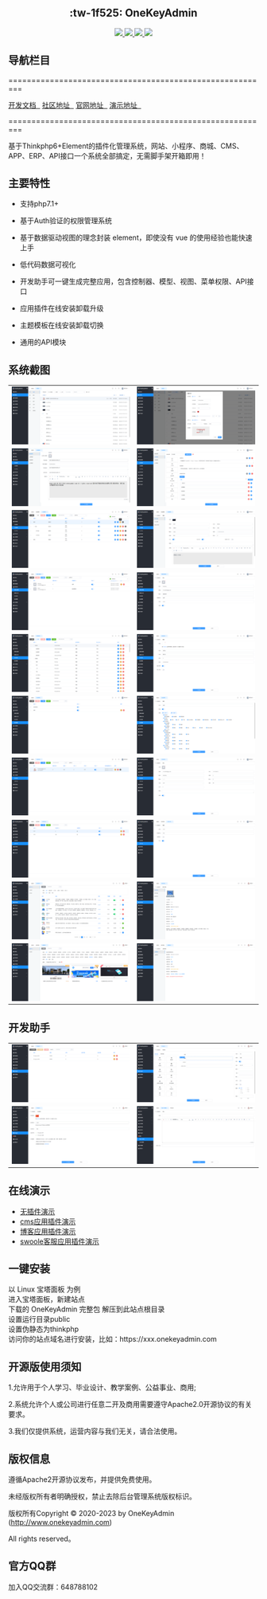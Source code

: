 <h2 align="center">:tw-1f525: OneKeyAdmin</h2>
<p align="center">
    <a href="http://www.onekeyadmin.com" target="_blank">
        <img src="https://img.shields.io/badge/OfficialWebsite-OneKeyAdmin-yellow.svg" />
    </a>
    <a href="http://www.onekeyadmin.com" target="_blank">
        <img src="https://img.shields.io/badge/Licence-Apache2.0-green.svg?style=flat" />
    </a>
    <a href="http://www.onekeyadmin.com" target="_blank">
        <img src="https://img.shields.io/badge/Edition-1.3.9-blue.svg" />
    </a>
     <a href="http://www.onekeyadmin.com/version.html" target="_blank">
        <img src="https://img.shields.io/badge/download-7.0m-red.svg" />
    </a>
</p>

## 导航栏目
=========================================================

<a href="https://www.onekeyadmin.com/docs-home.html" target="_blank">开发文档&nbsp;&nbsp;</a>
<a href="https://www.onekeyadmin.com/question.html" target="_blank">社区地址&nbsp;&nbsp;</a>
<a href="https://www.onekeyadmin.com" target="_blank">官网地址&nbsp;&nbsp;</a>
<a href="http://gitee.onekeyadmin.com/mk_admin" target="_blank">演示地址&nbsp;&nbsp;</a>

=========================================================

<div>基于Thinkphp6+Element的插件化管理系统，网站、小程序、商城、CMS、APP、ERP、API接口一个系统全部搞定，无需脚手架开箱即用！</div>

## 主要特性

* 支持php7.1+

* 基于Auth验证的权限管理系统

* 基于数据驱动视图的理念封装 element，即使没有 vue 的使用经验也能快速上手

* 低代码数据可视化

* 开发助手可一键生成完整应用，包含控制器、模型、视图、菜单权限、API接口

* 应用插件在线安装卸载升级

* 主题模板在线安装卸载切换

* 通用的API模块

## 系统截图

<table>
    <tr>
        <td><img src="https://raw.githubusercontent.com/keheying/onekeyadmin/master/readme/资源库1.png"/></td>
        <td><img src="https://raw.githubusercontent.com/keheying/onekeyadmin/master/readme/资源库2.png"/></td> 
    </tr>
    <tr>
        <td><img src="https://raw.githubusercontent.com/keheying/onekeyadmin/master/readme/系统配置1.png"/></td>
        <td><img src="https://raw.githubusercontent.com/keheying/onekeyadmin/master/readme/系统配置2.png"/></td>
    </tr>
    <tr>
        <td><img src="https://raw.githubusercontent.com/keheying/onekeyadmin/master/readme/分类管理1.png "/></td>
        <td><img src="https://raw.githubusercontent.com/keheying/onekeyadmin/master/readme/分类管理2.png"/></td>
    </tr>
    <tr>
        <td><img src="https://raw.githubusercontent.com/keheying/onekeyadmin/master/readme/管理员管理1.png"/></td>
        <td><img src="https://raw.githubusercontent.com/keheying/onekeyadmin/master/readme/管理员管理2.png"/></td>
    </tr>   
    <tr>
        <td><img src="https://raw.githubusercontent.com/keheying/onekeyadmin/master/readme/菜单规则1.png"/></td>
        <td><img src="https://raw.githubusercontent.com/keheying/onekeyadmin/master/readme/菜单规则2.png"/></td>
    </tr>
    <tr>
        <td><img src="https://raw.githubusercontent.com/keheying/onekeyadmin/master/readme/角色管理1.png"/></td>
        <td><img src="https://raw.githubusercontent.com/keheying/onekeyadmin/master/readme/角色管理2.png"/></td>
    </tr>
    <tr>
        <td><img src="https://raw.githubusercontent.com/keheying/onekeyadmin/master/readme/会员列表1.png"/></td>
        <td><img src="https://raw.githubusercontent.com/keheying/onekeyadmin/master/readme/会员列表2.png"/></td>
    </tr>
    <tr>
        <td><img src="https://raw.githubusercontent.com/keheying/onekeyadmin/master/readme/会员分组1.png"/></td>
        <td><img src="https://raw.githubusercontent.com/keheying/onekeyadmin/master/readme/会员分组2.png"/></td>
    </tr>
    <tr>
        <td><img src="https://raw.githubusercontent.com/keheying/onekeyadmin/master/readme/插件商店1.png"/></td>
        <td><img src="https://raw.githubusercontent.com/keheying/onekeyadmin/master/readme/插件商店2.png"/></td>
    </tr>
    <tr>
        <td><img src="https://raw.githubusercontent.com/keheying/onekeyadmin/master/readme/主题商店1.png"/></td>
        <td><img src="https://raw.githubusercontent.com/keheying/onekeyadmin/master/readme/主题商店2.png"/></td>
    </tr>
</table>

## 开发助手

<table>
    <tr>
        <td><img src="https://raw.githubusercontent.com/keheying/onekeyadmin/master/readme/开发助手1.png"/></td>
        <td><img src="https://raw.githubusercontent.com/keheying/onekeyadmin/master/readme/开发助手2.png"/></td>
    </tr>
    <tr>
        <td><img src="https://raw.githubusercontent.com/keheying/onekeyadmin/master/readme/开发助手3.png"/></td>
        <td><img src="https://raw.githubusercontent.com/keheying/onekeyadmin/master/readme/开发助手4.png"/></td>
    </tr>
</table>

## 在线演示

* <a href="http://gitee.onekeyadmin.com/mk_admin" target="_blank">无插件演示</a>
* <a href="http://cms.onekeyadmin.com/mk_admin" target="_blank">cms应用插件演示</a>
* <a href="http://blog.onekeyadmin.com/mk_admin" target="_blank">博客应用插件演示</a>
* <a href="http://swoole.onekeyadmin.com/mk_admin" target="_blank">swoole客服应用插件演示</a>

## 一键安装

<div>以 Linux 宝塔面板 为例</div>
<div>进入宝塔面板，新建站点</div>
<div>下载的 OneKeyAdmin 完整包 解压到此站点根目录</div>
<div>设置运行目录public</div>
<div>设置伪静态为thinkphp</div>
<div>访问你的站点域名进行安装，比如：https://xxx.onekeyadmin.com</div>

## 开源版使用须知

1.允许用于个人学习、毕业设计、教学案例、公益事业、商用;

2.系统允许个人或公司进行任意二开及商用需要遵守Apache2.0开源协议的有关要求。

3.我们仅提供系统，运营内容与我们无关，请合法使用。

## 版权信息

遵循Apache2开源协议发布，并提供免费使用。

未经版权所有者明确授权，禁止去除后台管理系统版权标识。

版权所有Copyright © 2020-2023 by OneKeyAdmin (http://www.onekeyadmin.com)

All rights reserved。

## 官方QQ群

加入QQ交流群：648788102